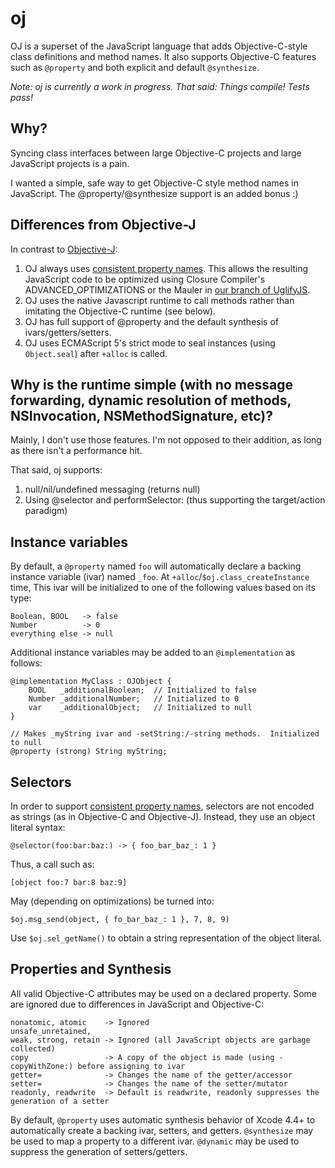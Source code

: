 # oj

OJ is a superset of the JavaScript language that adds Objective-C-style class definitions and method names.  It also supports Objective-C features such as `@property` and both explicit and default `@synthesize`.

*Note: oj is currently a work in progress.  That said:  Things compile!  Tests pass!*

## Why?

Syncing class interfaces between large Objective-C projects and large JavaScript projects is a pain.

I wanted a simple, safe way to get Objective-C style method names in JavaScript.  The @property/@synthesize support
is an added bonus :)


## Differences from Objective-J

In contrast to [Objective-J](http://en.wikipedia.org/wiki/Objective-J): 
  1. OJ always uses [consistent property names](https://developers.google.com/closure/compiler/docs/api-tutorial3#propnames).
   This allows the resulting JavaScript code to be optimized using Closure Compiler's ADVANCED_OPTIMIZATIONS or the Mauler in [our branch of UglifyJS](https://github.com/musictheory/uglifyjs).
  2. OJ uses the native Javascript runtime to call methods rather than imitating the Objective-C runtime (see below).
  3. OJ has full support of @property and the default synthesis of ivars/getters/setters.
  4. OJ uses ECMAScript 5's strict mode to seal instances (using `Object.seal`) after `+alloc` is called.


## Why is the runtime simple (with no message forwarding, dynamic resolution of methods, NSInvocation, NSMethodSignature, etc)?

Mainly, I don't use those features.  I'm not opposed to their addition, as long as there isn't a performance hit.

That said, oj supports:
1) null/nil/undefined messaging (returns null)
2) Using @selector and performSelector: (thus supporting the target/action paradigm) 


## Instance variables

By default, a `@property` named `foo` will automatically declare a backing instance 
variable (ivar) named `_foo`.  At `+alloc`/`$oj.class_createInstance` time, This ivar will
be initialized to one of the following values based on its type:

    Boolean, BOOL   -> false
    Number          -> 0
    everything else -> null

Additional instance variables may be added to an `@implementation` as follows:

    @implementation MyClass : OJObject {
        BOOL   _additionalBoolean;  // Initialized to false
        Number _additionalNumber;   // Initialized to 0
        var    _additionalObject;   // Initialized to null
    }

    // Makes _myString ivar and -setString:/-string methods.  Initialized to null
    @property (strong) String myString;


## Selectors

In order to support  [consistent property names](https://developers.google.com/closure/compiler/docs/api-tutorial3#propnames), 
selectors are not encoded as strings (as in Objective-C and Objective-J).  Instead, they use an object literal syntax:

    @selector(foo:bar:baz:) -> { foo_bar_baz_: 1 }

Thus, a call such as:
    
    [object foo:7 bar:8 baz:9]
    
May (depending on optimizations) be turned into:

    $oj.msg_send(object, { fo_bar_baz_: 1 }, 7, 8, 9)

Use `$oj.sel_getName()` to obtain a string representation of the object literal.


## Properties and Synthesis

All valid Objective-C attributes may be used on a declared property.  Some are ignored
due to differences in JavaScript and Objective-C:

    nonatomic, atomic    -> Ignored
    unsafe_unretained,
    weak, strong, retain -> Ignored (all JavaScript objects are garbage collected)
    copy                 -> A copy of the object is made (using -copyWithZone:) before assigning to ivar
    getter=              -> Changes the name of the getter/accessor
    setter=              -> Changes the name of the setter/mutator
    readonly, readwrite  -> Default is readwrite, readonly suppresses the generation of a setter

By default, `@property` uses automatic synthesis behavior of Xcode 4.4+ to
automatically create a backing ivar, setters, and getters. `@synthesize` may
be used to map a property to a different ivar.  `@dynamic` may be used to
suppress the generation of setters/getters.


    



